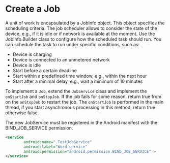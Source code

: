 # Create a Job
A unit of work is encapsulated by a JobInfo object. This object specifies the scheduling criteria. The job scheduler allows to consider the state of the device, e.g., if it is idle or if network is available at the moment. Use the JobInfo.Builder class to configure how the scheduled task should run. You can schedule the task to run under specific conditions, such as:
* Device is charging
* Device is connected to an unmetered network
* Device is idle
* Start before a certain deadline
* Start within a predefined time window, e.g., within the next hour
* Start after a minimal delay, e.g., wait a minimum of 10 minutes

To implement a `Job`, extend the `JobService` class and implement the `onStartJob` and `onStopJob`. If the job fails for some reason, return true from on the `onStopJob` to restart the job. The `onStartJob` is performed in the main thread, if you start asynchronous processing in this method, return true otherwise false.

The new JobService must be registered in the Android manifest with the BIND_JOB_SERVICE permission.
```xml
<service 
        android:name=".TestJobService"
        android:label="Word service"
        android:permission="android.permission.BIND_JOB_SERVICE" >
</service>
```